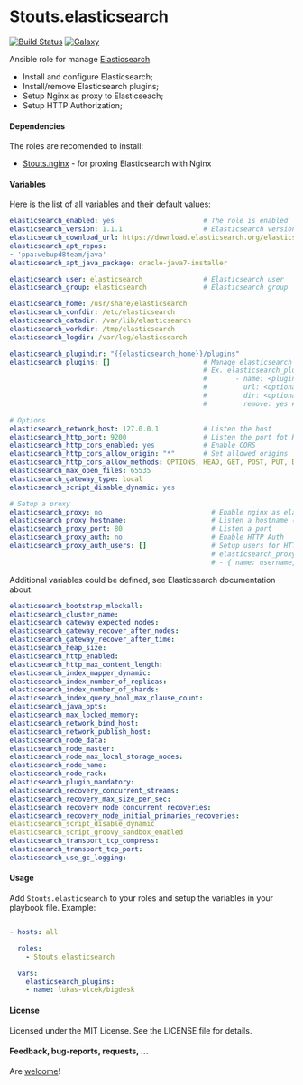 Stouts.elasticsearch
====================

[![Build Status](http://img.shields.io/travis/Stouts/Stouts.elasticsearch.svg?style=flat-square)](https://travis-ci.org/Stouts/Stouts.elasticsearch)
[![Galaxy](http://img.shields.io/badge/galaxy-Stouts.elasticsearch-blue.svg?style=flat-square)](https://galaxy.ansible.com/list#/roles/876)

Ansible role for manage [Elasticsearch](www.elasticsearch.org)

* Install and configure Elasticsearch;
* Install/remove Elasticsearch plugins;
* Setup Nginx as proxy to Elasticseach;
* Setup HTTP Authorization;

#### Dependencies

The roles are recomended to install:

* [Stouts.nginx](https://github.com/Stouts/Stouts.nginx) - for proxing Elasticsearch with Nginx


#### Variables

Here is the list of all variables and their default values:
```yaml
elasticsearch_enabled: yes                      # The role is enabled
elasticsearch_version: 1.1.1                    # Elasticsearch version
elasticsearch_download_url: https://download.elasticsearch.org/elasticsearch/elasticsearch
elasticsearch_apt_repos:
- 'ppa:webupd8team/java'
elasticsearch_apt_java_package: oracle-java7-installer

elasticsearch_user: elasticsearch               # Elasticsearch user
elasticsearch_group: elasticsearch              # Elasticsearch group

elasticsearch_home: /usr/share/elasticsearch
elasticsearch_confdir: /etc/elasticsearch
elasticsearch_datadir: /var/lib/elasticsearch
elasticsearch_workdir: /tmp/elasticsearch
elasticsearch_logdir: /var/log/elasticsearch

elasticsearch_plugindir: "{{elasticsearch_home}}/plugins"
elasticsearch_plugins: []                       # Manage elasticsearch plugins (install/remove)
                                                # Ex. elasticsearch_plugins:
                                                #       - name: <plugin name>
                                                #         url: <optional plugin url>
                                                #         dir: <optional plugin dir>
                                                #         remove: yes # Optional the plugin will be removed

# Options
elasticsearch_network_host: 127.0.0.1           # Listen the host
elasticsearch_http_port: 9200                   # Listen the port fot HTTP traffic
elasticsearch_http_cors_enabled: yes            # Enable CORS
elasticsearch_http_cors_allow_origin: "*"       # Set allowed origins
elasticsearch_http_cors_allow_methods: OPTIONS, HEAD, GET, POST, PUT, DELETE
elasticsearch_max_open_files: 65535
elasticsearch_gateway_type: local
elasticsearch_script_disable_dynamic: yes

# Setup a proxy
elasticsearch_proxy: no                           # Enable nginx as elasticsearch proxy
elasticsearch_proxy_hostname:                     # Listen a hostname (leave empty for skip)
elasticsearch_proxy_port: 80                      # Listen a port
elasticsearch_proxy_auth: no                      # Enable HTTP Auth
elasticsearch_proxy_auth_users: []                # Setup users for HTTP Auth. Example:
                                                  # elasticsearch_proxy_auth_users:
                                                  # - { name: username, password: userpassword }
```

Additional variables could be defined, see Elasticsearch documentation about:
```yaml
elasticsearch_bootstrap_mlockall:
elasticsearch_cluster_name:
elasticsearch_gateway_expected_nodes:
elasticsearch_gateway_recover_after_nodes:
elasticsearch_gateway_recover_after_time:
elasticsearch_heap_size:
elasticsearch_http_enabled:
elasticsearch_http_max_content_length:
elasticsearch_index_mapper_dynamic:
elasticsearch_index_number_of_replicas:
elasticsearch_index_number_of_shards:
elasticsearch_index_query_bool_max_clause_count:
elasticsearch_java_opts:
elasticsearch_max_locked_memory:
elasticsearch_network_bind_host:
elasticsearch_network_publish_host:
elasticsearch_node_data:
elasticsearch_node_master:
elasticsearch_node_max_local_storage_nodes:
elasticsearch_node_name:
elasticsearch_node_rack:
elasticsearch_plugin_mandatory:
elasticsearch_recovery_concurrent_streams:
elasticsearch_recovery_max_size_per_sec:
elasticsearch_recovery_node_concurrent_recoveries:
elasticsearch_recovery_node_initial_primaries_recoveries:
elasticsearch_script_disable_dynamic
elasticsearch_script_groovy_sandbox_enabled
elasticsearch_transport_tcp_compress:
elasticsearch_transport_tcp_port:
elasticsearch_use_gc_logging:
```

#### Usage

Add `Stouts.elasticsearch` to your roles and setup the variables in your playbook file.
Example:

```yaml

- hosts: all

  roles:
    - Stouts.elasticsearch

  vars:
    elasticsearch_plugins:
    - name: lukas-vlcek/bigdesk
```

#### License

Licensed under the MIT License. See the LICENSE file for details.

#### Feedback, bug-reports, requests, ...

Are [welcome](https://github.com/Stouts/Stouts.elasticsearch/issues)!
